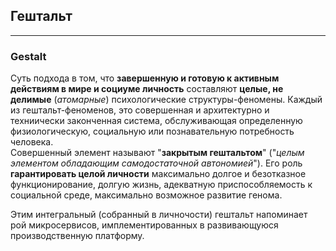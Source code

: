 ## Гештальт
---
### Gestalt

Суть подхода в том, что **завершенную и готовую к активным действиям в мире и социуме личность** составляют **целые, не делимые** (_атомарные_) психологические структуры-феномены. Каждый из гештальт-феноменов, это совершенная и архитектурно и техниически законченная система, обслуживающая определенную физиологическую, социальную или познавательную потребность человека.  
Совершенный элемент называют "**закрытым гештальтом**" ("_целым элементом обладающим самодостаточной автономией_"). Его роль **гарантировать целой личности** максимально долгое и безотказное функционирование, долгую жизнь, адекватную приспособляемость к социальной среде, максимально возможное развитие генома.

Этим интегральный (собранный в личночости) гештальт напоминает рой микросервисов, имплементированных в развивающуюся производственную платформу. 
